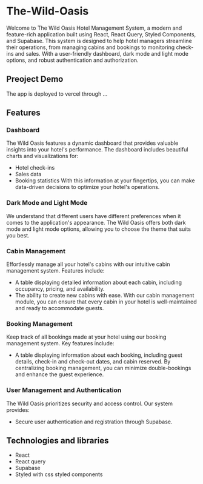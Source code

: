 # The-Wild-Oasis
Welcome to The Wild Oasis Hotel Management System, a modern and feature-rich application built using React, React Query, Styled Components, and Supabase. This system is designed to help hotel managers streamline their operations, from managing cabins and bookings to monitoring check-ins and sales. With a user-friendly dashboard, dark mode and light mode options, and robust authentication and authorization.

## Preoject Demo
The app is deployed to vercel through ...

## Features
### Dashboard
The Wild Oasis features a dynamic dashboard that provides valuable insights into your hotel's performance. The dashboard includes beautiful charts and visualizations for:

* Hotel check-ins
* Sales data
* Booking statistics
With this information at your fingertips, you can make data-driven decisions to optimize your hotel's operations.

### Dark Mode and Light Mode
We understand that different users have different preferences when it comes to the application's appearance. The Wild Oasis offers both dark mode and light mode options, allowing you to choose the theme that suits you best.

### Cabin Management
Effortlessly manage all your hotel's cabins with our intuitive cabin management system. Features include:

* A table displaying detailed information about each cabin, including occupancy, pricing, and availability.
* The ability to create new cabins with ease.
With our cabin management module, you can ensure that every cabin in your hotel is well-maintained and ready to accommodate guests.

### Booking Management
Keep track of all bookings made at your hotel using our booking management system. Key features include:

* A table displaying information about each booking, including guest details, check-in and check-out dates, and cabin reserved.
By centralizing booking management, you can minimize double-bookings and enhance the guest experience.

### User Management and Authentication
The Wild Oasis prioritizes security and access control. Our system provides:
* Secure user authentication and registration through Supabase.

## Technologies and libraries
* React
* React query
* Supabase
* Styled with css styled components
